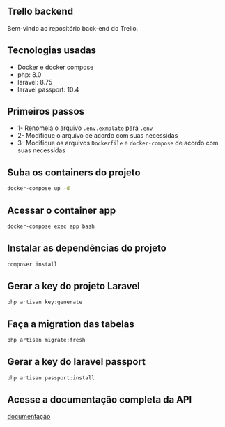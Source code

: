 ## Trello backend
Bem-vindo ao repositório back-end do Trello.

## Tecnologias usadas

- Docker e docker compose
- php: 8.0
- laravel: 8.75
- laravel passport: 10.4

## Primeiros passos

- 1- Renomeia o arquivo `.env.exmplate`  para  `.env`
- 2- Modifique o arquivo de acordo com suas necessidas
- 3- Modifique os arquivos `Dockerfile` e `docker-compose` de acordo com suas necessidas


## Suba os containers do projeto
```sh
docker-compose up -d
```

## Acessar o container app 
```sh
docker-compose exec app bash
```

## Instalar as dependências do projeto
```sh
composer install
```

## Gerar a key do projeto Laravel
```sh
php artisan key:generate
```

## Faça a migration das tabelas 
```sh
php artisan migrate:fresh
```

## Gerar a key do laravel passport
```sh
php artisan passport:install
```

## Acesse a documentação completa da API
[documentação](https://documenter.getpostman.com/view/27788691/2sA3kVjM1t)


